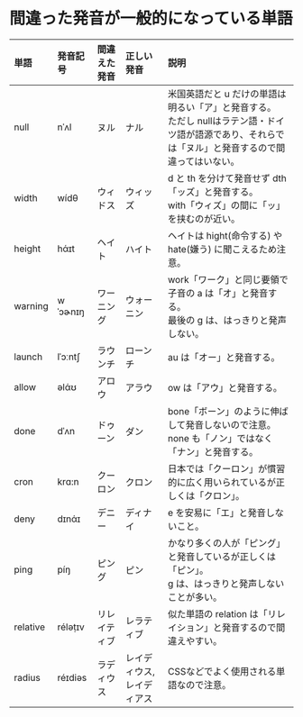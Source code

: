 # 間違った発音が一般的になっている単語

| 単語 | 発音記号 | 間違えた発音 | 正しい発音 | 説明 |
|:---- |:---- |:---- |:---- |:---- |
| null | nˈʌl | ヌル | ナル | 米国英語だと u だけの単語は明るい「ア」と発音する。<br>ただし nullはラテン語・ドイツ語が語源であり、それらでは「ヌル」と発音するので間違ってはいない。 |
| width | wídθ | ウィドス | ウィッズ | d と th を分けて発音せず dth「ッズ」と発音する。<br>with「ウィズ」の間に「ッ」を挟むのが近い。 |
| height | hάɪt | ヘイト | ハイト | ヘイトは hight(命令する) や hate(嫌う) に聞こえるため注意。 |
| warning | wˈɔɚnɪŋ | ワーニング | ウォーニン | work「ワーク」と同じ要領で子音の a は「オ」と発音する。<br>最後の g は、はっきりと発声しない。 |
| launch | lˈɔːntʃ | ラウンチ | ローンチ | au は「オー」と発音する。 |
| allow | əlάʊ | アロウ | アラウ | ow は「アウ」と発音する。 |
| done | dˈʌn | ドゥーン | ダン | bone「ボーン」のように伸ばして発音しないので注意。<br>none も「ノン」ではなく「ナン」と発音する。 |
| cron | krɑ:n | クーロン | クロン | 日本では「クーロン」が慣習的に広く用いられているが正しくは「クロン」。 |
| deny | dɪnάɪ | デニー | ディナイ | e を安易に「エ」と発音しないこと。 |
| ping | píŋ | ピング | ピン | かなり多くの人が「ピング」と発音しているが正しくは「ピン」。<br>g は、はっきりと発声しないことが多い。 |
| relative | réləṭɪv | リレイティブ | レラティブ | 似た単語の relation は「リレイション」と発音するので間違えやすい。 |
| radius | réɪdiəs | ラディウス | レイディウス,レイディアス | CSSなどでよく使用される単語なので注意。 |